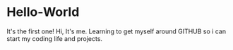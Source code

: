 # Hello-World
It's the first one!
Hi, It's me.
Learning to get myself around GITHUB so i can start my coding life and projects.
